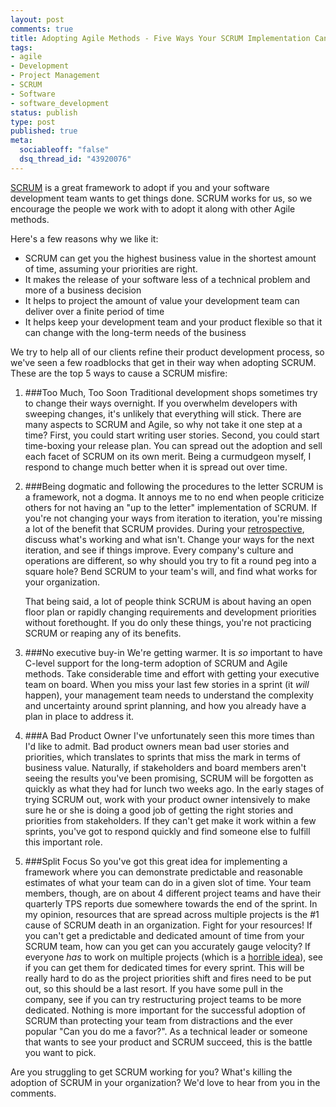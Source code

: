 ```yaml
--- 
layout: post
comments: true
title: Adopting Agile Methods - Five Ways Your SCRUM Implementation Can Fail
tags: 
- agile
- Development
- Project Management
- SCRUM
- Software
- software_development
status: publish
type: post
published: true
meta: 
  sociableoff: "false"
  dsq_thread_id: "43920076"
---
```

[SCRUM](http://en.wikipedia.org/wiki/Scrum_%28development%29) is a great framework to adopt if you and your software development team wants to get things done. SCRUM works for us, so we encourage the people we work with to adopt it along with other Agile methods. 

Here's a few reasons why we like it:

* SCRUM can get you the highest business value in the shortest amount of time, assuming your priorities are right.
* It makes the release of your software less of a technical problem and more of a business decision
* It helps to project the amount of value your development team can deliver over a finite period of time
* It helps keep your development team and your product flexible so that it can change with the long-term needs of the business

We try to help all of our clients refine their product development process, so we've seen a few roadblocks that get in their way when adopting SCRUM. These are the top 5 ways to cause a SCRUM misfire: 

1. ###Too Much, Too Soon
Traditional development shops sometimes try to change their ways overnight. If you overwhelm developers with sweeping changes, it's unlikely that everything will stick. There are many aspects to SCRUM and Agile, so why not take it one step at a time? First, you could start writing user stories. Second, you could start time-boxing your release plan. You can spread out the adoption and sell each facet of SCRUM on its own merit. Being a curmudgeon myself, I respond to change much better when it is spread out over time.

1. ###Being dogmatic and following the procedures to the letter
	SCRUM is a framework, not a dogma. It annoys me to no end when people criticize others for not having an "up to the letter" implementation of SCRUM. If you're not changing your ways from iteration to iteration, you're missing a lot of the benefit that SCRUM provides. During your [retrospective](http://en.wikipedia.org/wiki/Retrospective#Software_development), discuss what's working and what isn't. Change your ways for the next iteration, and see if things improve. Every company's culture and operations are different, so why should you try to fit a round peg into a square hole? Bend SCRUM to your team's will, and find what works for your organization.

	That being said, a lot of people think SCRUM is about having an open floor plan or rapidly changing requirements and development priorities without forethought. If you do only these things, you're not practicing SCRUM or reaping any of its benefits. 

1. ###No executive buy-in
	We're getting warmer. It is _so_ important to have C-level support for the long-term adoption of SCRUM and Agile methods. Take considerable time and effort with getting your executive team on board. When you miss your last few stories in a sprint (it _will_ happen), your management team needs to understand the complexity and uncertainty around sprint planning, and how you already have a plan in place to address it.

1. ###A Bad Product Owner
	I've unfortunately seen this more times than I'd like to admit. Bad product owners mean bad user stories and priorities, which translates to sprints that miss the mark in terms of business value. Naturally, if stakeholders and board members aren't seeing the results you've been promising, SCRUM will be forgotten as quickly as what they had for lunch two weeks ago. In the early stages of trying SCRUM out, work with your product owner intensively to make sure he or she is doing a good job of getting the right stories and priorities from stakeholders. If they can't get make it work within a few sprints, you've got to respond quickly and find someone else to fulfill this important role.

1. ###Split Focus
	So you've got this great idea for implementing a framework where you can demonstrate predictable and reasonable estimates of what your team can do in a given slot of time. Your team members, though, are on about 4 different project teams and have their quarterly TPS reports due somewhere towards the end of the sprint. In my opinion, resources that are spread across multiple projects is the #1 cause of SCRUM death in an organization. Fight for your resources! If you can't get a predictable and dedicated amount of time from your SCRUM team, how can you get can you accurately gauge velocity? If everyone _has_ to work on multiple projects (which is a [horrible idea](http://www.amazon.com/exec/obidos/ASIN/0470372257/ref=nosim/ensolinc-20)), see if you can get them for dedicated times for every sprint. This will be really hard to do as the project priorities shift and fires need to be put out, so this should be a last resort. If you have some pull in the company, see if you can try restructuring project teams to be more dedicated. Nothing is more important for the successful adoption of SCRUM than protecting your team from distractions and the ever popular "Can you do me a favor?". As a technical leader or someone that wants to see your product and SCRUM succeed, this is the battle you want to pick.

Are you struggling to get SCRUM working for you? What's killing the adoption of SCRUM in your organization? We'd love to hear from you in the comments.
